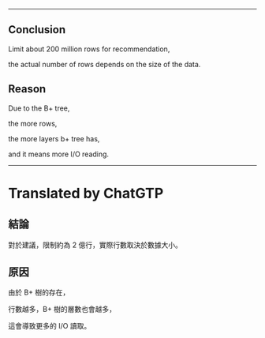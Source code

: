 <!--HugoNoteFlag-->

---

## Conclusion

Limit about 200 million rows for recommendation,

the actual number of rows depends on the size of the data.

## Reason

Due to the B+ tree,

the more rows, 

the more layers b+ tree has,

and it means more I/O reading.



---

<!--HugoNoteZhFlag-->

# Translated by ChatGTP

## 結論

對於建議，限制約為 2 億行，實際行數取決於數據大小。

## 原因

由於 B+ 樹的存在，

行數越多，B+ 樹的層數也會越多，

這會導致更多的 I/O 讀取。